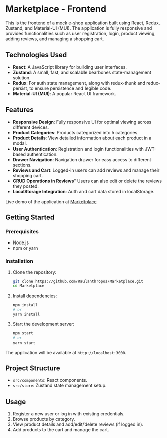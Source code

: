 # Marketplace - Frontend

This is the frontend of a mock e-shop application built using React, Redux, Zustand, and Material-UI (MUI). The application is fully responsive and provides functionalities such as user registration, login, product viewing, adding reviews, and managing a shopping cart.

## Technologies Used

- **React**: A JavaScript library for building user interfaces.
- **Zustand**: A small, fast, and scalable bearbones state-management solution.
- **Redux**: For auth state management, along with redux-thunk and redux-persist, to ensure persistence and legible code.
- **Material-UI (MUI)**: A popular React UI framework.

## Features

- **Responsive Design**: Fully responsive UI for optimal viewing across different devices.
- **Product Categories**: Products categorized into 5 categories.
- **Product Details**: View detailed information about each product in a modal.
- **User Authentication**: Registration and login functionalities with JWT-based authentication.
- **Drawer Navigation**: Navigation drawer for easy access to different sections.
- **Reviews and Cart**: Logged-in users can add reviews and manage their shopping cart.
- **CRUD Operations in Reviews**" Users can also edit or delete the reviews they posted.
- **LocalStorage Integration**: Auth and cart data stored in localStorage.

Live demo of the application at [Marketplace](https://marketplace-omega-tawny.vercel.app)

## Getting Started

### Prerequisites

- Node.js
- npm or yarn

### Installation

1. Clone the repository:
    ```bash
    git clone https://github.com/Raulanthropos/Marketplace.git
    cd Marketplace
    ```

2. Install dependencies:
    ```bash
    npm install
    # or
    yarn install
    ```

3. Start the development server:
    ```bash
    npm start
    # or
    yarn start
    ```

The application will be available at `http://localhost:3000`.


## Project Structure

- `src/components`: React components.
- `src/store`: Zustand state management setup.

## Usage

1. Register a new user or log in with existing credentials.
2. Browse products by category.
3. View product details and add/edit/delete reviews (if logged in).
4. Add products to the cart and manage the cart.

